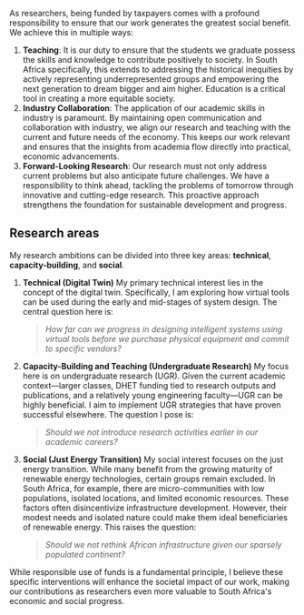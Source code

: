 As researchers, being funded by taxpayers comes with a profound responsibility to ensure that our work generates the greatest social benefit. We achieve this in multiple ways:

1. **Teaching**: It is our duty to ensure that the students we graduate possess the skills and knowledge to contribute positively to society. In South Africa specifically, this extends to addressing the historical inequities by actively representing underrepresented groups and empowering the next generation to dream bigger and aim higher. Education is a critical tool in creating a more equitable society.
2. **Industry Collaboration**: The application of our academic skills in industry is paramount. By maintaining open communication and collaboration with industry, we align our research and teaching with the current and future needs of the economy. This keeps our work relevant and ensures that the insights from academia flow directly into practical, economic advancements.
3. **Forward-Looking Research**: Our research must not only address current problems but also anticipate future challenges. We have a responsibility to think ahead, tackling the problems of tomorrow through innovative and cutting-edge research. This proactive approach strengthens the foundation for sustainable development and progress.

## Research areas

My research ambitions can be divided into three key areas: **technical**, **capacity-building**, and **social**.

1. **Technical (Digital Twin)**
   My primary technical interest lies in the concept of the digital twin. Specifically, I am exploring how virtual tools can be used during the early and mid-stages of system design. The central question here is:

   > *How far can we progress in designing intelligent systems using virtual tools before we purchase physical equipment and commit to specific vendors?*

2. **Capacity-Building and Teaching (Undergraduate Research)**
   My focus here is on undergraduate research (UGR). Given the current academic context—larger classes, DHET funding tied to research outputs and publications, and a relatively young engineering faculty—UGR can be highly beneficial. I aim to implement UGR strategies that have proven successful elsewhere. The question I pose is:

   > *Should we not introduce research activities earlier in our academic careers?*

3. **Social (Just Energy Transition)**
   My social interest focuses on the just energy transition. While many benefit from the growing maturity of renewable energy technologies, certain groups remain excluded. In South Africa, for example, there are micro-communities with low populations, isolated locations, and limited economic resources. These factors often disincentivize infrastructure development. However, their modest needs and isolated nature could make them ideal beneficiaries of renewable energy. This raises the question:

   > *Should we not rethink African infrastructure given our sparsely populated continent?*

While responsible use of funds is a fundamental principle, I believe these specific interventions will enhance the societal impact of our work, making our contributions as researchers even more valuable to South Africa's economic and social progress.
